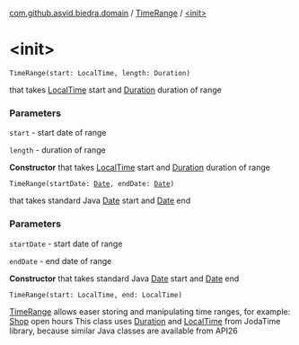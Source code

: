 [com.github.asvid.biedra.domain](../index.md) / [TimeRange](index.md) / [&lt;init&gt;](./-init-.md)

# &lt;init&gt;

`TimeRange(start: LocalTime, length: Duration)`

that takes [LocalTime](#) start and [Duration](#) duration of range

### Parameters

`start` - start date of range

`length` - duration of range

**Constructor**
that takes [LocalTime](#) start and [Duration](#) duration of range

`TimeRange(startDate: `[`Date`](https://developer.android.com/reference/java/util/Date.html)`, endDate: `[`Date`](https://developer.android.com/reference/java/util/Date.html)`)`

that takes standard Java [Date](https://developer.android.com/reference/java/util/Date.html) start and [Date](https://developer.android.com/reference/java/util/Date.html) end

### Parameters

`startDate` - start date of range

`endDate` - end date of range

**Constructor**
that takes standard Java [Date](https://developer.android.com/reference/java/util/Date.html) start and [Date](https://developer.android.com/reference/java/util/Date.html) end

`TimeRange(start: LocalTime, end: LocalTime)`

[TimeRange](index.md) allows easer storing and manipulating time ranges, for example: [Shop](../-shop/index.md) open hours
This class uses [Duration](#) and [LocalTime](#) from JodaTime library, because similar Java classes are available from API26

